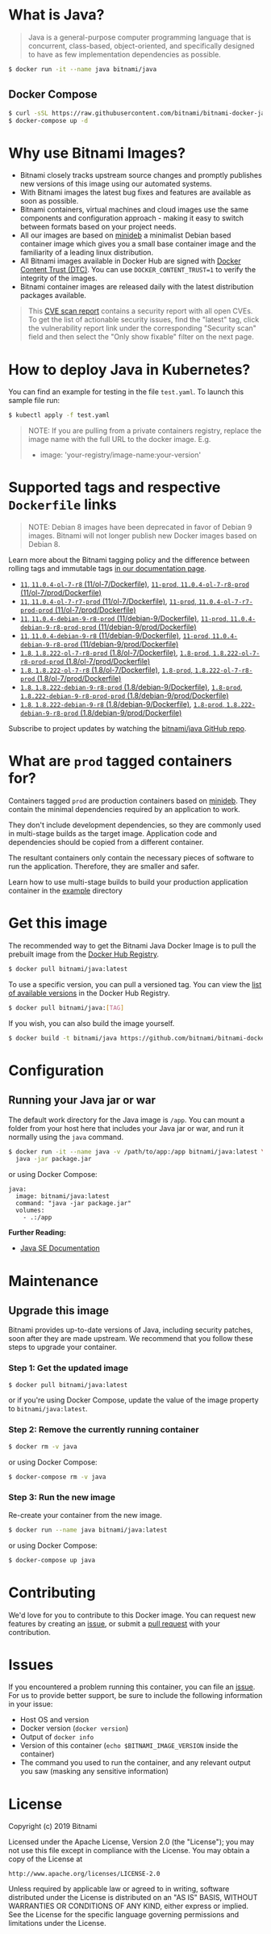 # What is Java?

> Java is a general-purpose computer programming language that is concurrent, class-based, object-oriented, and specifically designed to have as few implementation dependencies as possible.

```bash
$ docker run -it --name java bitnami/java
```

## Docker Compose

```bash
$ curl -sSL https://raw.githubusercontent.com/bitnami/bitnami-docker-java/master/docker-compose.yml > docker-compose.yml
$ docker-compose up -d
```

# Why use Bitnami Images?

* Bitnami closely tracks upstream source changes and promptly publishes new versions of this image using our automated systems.
* With Bitnami images the latest bug fixes and features are available as soon as possible.
* Bitnami containers, virtual machines and cloud images use the same components and configuration approach - making it easy to switch between formats based on your project needs.
* All our images are based on [minideb](https://github.com/bitnami/minideb) a minimalist Debian based container image which gives you a small base container image and the familiarity of a leading linux distribution.
* All Bitnami images available in Docker Hub are signed with [Docker Content Trust (DTC)](https://docs.docker.com/engine/security/trust/content_trust/). You can use `DOCKER_CONTENT_TRUST=1` to verify the integrity of the images.
* Bitnami container images are released daily with the latest distribution packages available.


> This [CVE scan report](https://quay.io/repository/bitnami/java?tab=tags) contains a security report with all open CVEs. To get the list of actionable security issues, find the "latest" tag, click the vulnerability report link under the corresponding "Security scan" field and then select the "Only show fixable" filter on the next page.

# How to deploy Java in Kubernetes?

You can find an example for testing in the file `test.yaml`. To launch this sample file run:

```bash
$ kubectl apply -f test.yaml
```

> NOTE: If you are pulling from a private containers registry, replace the image name with the full URL to the docker image. E.g.
>
> - image: 'your-registry/image-name:your-version'

# Supported tags and respective `Dockerfile` links

> NOTE: Debian 8 images have been deprecated in favor of Debian 9 images. Bitnami will not longer publish new Docker images based on Debian 8.

Learn more about the Bitnami tagging policy and the difference between rolling tags and immutable tags [in our documentation page](https://docs.bitnami.com/containers/how-to/understand-rolling-tags-containers/).


- [`11`, `11.0.4-ol-7-r8` (11/ol-7/Dockerfile)](https://github.com/bitnami/bitnami-docker-java/blob/11.0.4-ol-7-r8/11/ol-7/Dockerfile), [`11-prod`, `11.0.4-ol-7-r8-prod` (11/ol-7/prod/Dockerfile)](https://github.com/bitnami/bitnami-docker-java/blob/11.0.4-ol-7-r8/11/ol-7/prod/Dockerfile)
- [`11`, `11.0.4-ol-7-r7-prod` (11/ol-7/Dockerfile)](https://github.com/bitnami/bitnami-docker-java/blob/11.0.4-ol-7-r7-prod/11/ol-7/Dockerfile), [`11-prod`, `11.0.4-ol-7-r7-prod-prod` (11/ol-7/prod/Dockerfile)](https://github.com/bitnami/bitnami-docker-java/blob/11.0.4-ol-7-r7-prod/11/ol-7/prod/Dockerfile)
- [`11`, `11.0.4-debian-9-r8-prod` (11/debian-9/Dockerfile)](https://github.com/bitnami/bitnami-docker-java/blob/11.0.4-debian-9-r8-prod/11/debian-9/Dockerfile), [`11-prod`, `11.0.4-debian-9-r8-prod-prod` (11/debian-9/prod/Dockerfile)](https://github.com/bitnami/bitnami-docker-java/blob/11.0.4-debian-9-r8-prod/11/debian-9/prod/Dockerfile)
- [`11`, `11.0.4-debian-9-r8` (11/debian-9/Dockerfile)](https://github.com/bitnami/bitnami-docker-java/blob/11.0.4-debian-9-r8/11/debian-9/Dockerfile), [`11-prod`, `11.0.4-debian-9-r8-prod` (11/debian-9/prod/Dockerfile)](https://github.com/bitnami/bitnami-docker-java/blob/11.0.4-debian-9-r8/11/debian-9/prod/Dockerfile)
- [`1.8`, `1.8.222-ol-7-r8-prod` (1.8/ol-7/Dockerfile)](https://github.com/bitnami/bitnami-docker-java/blob/1.8.222-ol-7-r8-prod/1.8/ol-7/Dockerfile), [`1.8-prod`, `1.8.222-ol-7-r8-prod-prod` (1.8/ol-7/prod/Dockerfile)](https://github.com/bitnami/bitnami-docker-java/blob/1.8.222-ol-7-r8-prod/1.8/ol-7/prod/Dockerfile)
- [`1.8`, `1.8.222-ol-7-r8` (1.8/ol-7/Dockerfile)](https://github.com/bitnami/bitnami-docker-java/blob/1.8.222-ol-7-r8/1.8/ol-7/Dockerfile), [`1.8-prod`, `1.8.222-ol-7-r8-prod` (1.8/ol-7/prod/Dockerfile)](https://github.com/bitnami/bitnami-docker-java/blob/1.8.222-ol-7-r8/1.8/ol-7/prod/Dockerfile)
- [`1.8`, `1.8.222-debian-9-r8-prod` (1.8/debian-9/Dockerfile)](https://github.com/bitnami/bitnami-docker-java/blob/1.8.222-debian-9-r8-prod/1.8/debian-9/Dockerfile), [`1.8-prod`, `1.8.222-debian-9-r8-prod-prod` (1.8/debian-9/prod/Dockerfile)](https://github.com/bitnami/bitnami-docker-java/blob/1.8.222-debian-9-r8-prod/1.8/debian-9/prod/Dockerfile)
- [`1.8`, `1.8.222-debian-9-r8` (1.8/debian-9/Dockerfile)](https://github.com/bitnami/bitnami-docker-java/blob/1.8.222-debian-9-r8/1.8/debian-9/Dockerfile), [`1.8-prod`, `1.8.222-debian-9-r8-prod` (1.8/debian-9/prod/Dockerfile)](https://github.com/bitnami/bitnami-docker-java/blob/1.8.222-debian-9-r8/1.8/debian-9/prod/Dockerfile)

Subscribe to project updates by watching the [bitnami/java GitHub repo](https://github.com/bitnami/bitnami-docker-java).

# What are `prod` tagged containers for?

Containers tagged `prod` are production containers based on [minideb](https://github.com/bitnami/minideb). They contain the minimal dependencies required by an application to work.

They don't include development dependencies, so they are commonly used in multi-stage builds as the target image. Application code and dependencies should be copied from a different container.

The resultant containers only contain the necessary pieces of software to run the application. Therefore, they are smaller and safer.

Learn how to use multi-stage builds to build your production application container in the [example](/example) directory

# Get this image

The recommended way to get the Bitnami Java Docker Image is to pull the prebuilt image from the [Docker Hub Registry](https://hub.docker.com/r/bitnami/java).

```bash
$ docker pull bitnami/java:latest
```

To use a specific version, you can pull a versioned tag. You can view the [list of available versions](https://hub.docker.com/r/bitnami/java/tags/) in the Docker Hub Registry.

```bash
$ docker pull bitnami/java:[TAG]
```

If you wish, you can also build the image yourself.

```bash
$ docker build -t bitnami/java https://github.com/bitnami/bitnami-docker-java.git
```

# Configuration

## Running your Java jar or war

The default work directory for the Java image is `/app`. You can mount a folder from your host here that includes your Java jar or war, and run it normally using the `java` command.

```bash
$ docker run -it --name java -v /path/to/app:/app bitnami/java:latest \
  java -jar package.jar
```

or using Docker Compose:

```
java:
  image: bitnami/java:latest
  command: "java -jar package.jar"
  volumes:
    - .:/app
```

**Further Reading:**

  - [Java SE Documentation](https://docs.oracle.com/javase/8/docs/api/)

# Maintenance

## Upgrade this image

Bitnami provides up-to-date versions of Java, including security patches, soon after they are made upstream. We recommend that you follow these steps to upgrade your container.

### Step 1: Get the updated image

```bash
$ docker pull bitnami/java:latest
```

or if you're using Docker Compose, update the value of the image property to `bitnami/java:latest`.

### Step 2: Remove the currently running container

```bash
$ docker rm -v java
```

or using Docker Compose:

```bash
$ docker-compose rm -v java
```

### Step 3: Run the new image

Re-create your container from the new image.

```bash
$ docker run --name java bitnami/java:latest
```

or using Docker Compose:

```bash
$ docker-compose up java
```

# Contributing

We'd love for you to contribute to this Docker image. You can request new features by creating an [issue](https://github.com/bitnami/bitnami-docker-java/issues), or submit a [pull request](https://github.com/bitnami/bitnami-docker-java/pulls) with your contribution.

# Issues

If you encountered a problem running this container, you can file an [issue](https://github.com/bitnami/bitnami-docker-java/issues). For us to provide better support, be sure to include the following information in your issue:

- Host OS and version
- Docker version (`docker version`)
- Output of `docker info`
- Version of this container (`echo $BITNAMI_IMAGE_VERSION` inside the container)
- The command you used to run the container, and any relevant output you saw (masking any sensitive
information)

# License

Copyright (c) 2019 Bitnami

Licensed under the Apache License, Version 2.0 (the "License");
you may not use this file except in compliance with the License.
You may obtain a copy of the License at

    http://www.apache.org/licenses/LICENSE-2.0

Unless required by applicable law or agreed to in writing, software
distributed under the License is distributed on an "AS IS" BASIS,
WITHOUT WARRANTIES OR CONDITIONS OF ANY KIND, either express or implied.
See the License for the specific language governing permissions and
limitations under the License.
